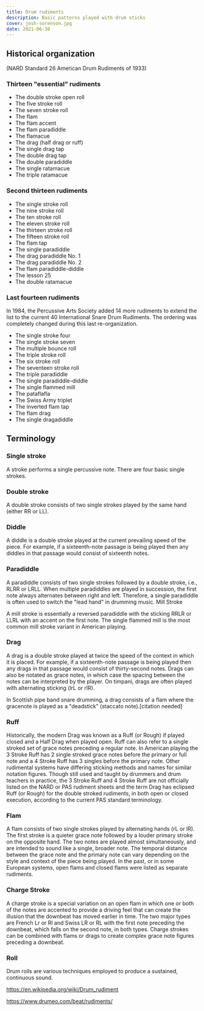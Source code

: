 ```yaml
---
title: Drum rudiments
description: Basic patterns played with drum sticks
cover: josh-sorenson.jpg
date: 2021-06-30
---
```


<youtube-embed video="WSC7iujjg_o" />

## Historical organization
(NARD Standard 26 American Drum Rudiments of 1933)

### Thirteen "essential" rudiments

- The double stroke open roll
- The five stroke roll
- The seven stroke roll
- The flam
- The flam accent
- The flam paradiddle
- The flamacue
- The drag (half drag or ruff)
- The single drag tap
- The double drag tap
- The double paradiddle
- The single ratamacue
- The triple ratamacue

### Second thirteen rudiments

- The single stroke roll
- The nine stroke roll
- The ten stroke roll
- The eleven stroke roll
- The thirteen stroke roll
- The fifteen stroke roll
- The flam tap
- The single paradiddle
- The drag paradiddle No. 1
- The drag paradiddle No. 2
- The flam paradiddle-diddle
- The lesson 25
- The double ratamacue

### Last fourteen rudiments

In 1984, the Percussive Arts Society added 14 more rudiments to extend the list to the current 40 International Snare Drum Rudiments. The ordering was completely changed during this last re-organization.

- The single stroke four
- The single stroke seven
- The multiple bounce roll
- The triple stroke roll
- The six stroke roll
- The seventeen stroke roll
- The triple paradiddle
- The single paradiddle-diddle
- The single flammed mill
- The pataflafla
- The Swiss Army triplet
- The inverted flam tap
- The flam drag
- The single dragadiddle

<youtube-embed video="roT6Imp7lSg" />

## Terminology
### Single stroke

A stroke performs a single percussive note. There are four basic single strokes.

### Double stroke

A double stroke consists of two single strokes played by the same hand (either RR or LL).

### Diddle

A diddle is a double stroke played at the current prevailing speed of the piece. For example, if a sixteenth-note passage is being played then any diddles in that passage would consist of sixteenth notes.

### Paradiddle

A paradiddle consists of two single strokes followed by a double stroke, i.e., RLRR or LRLL. When multiple paradiddles are played in succession, the first note always alternates between right and left. Therefore, a single paradiddle is often used to switch the "lead hand" in drumming music.
Mill Stroke

A mill stroke is essentially a reversed paradiddle with the sticking RRLR or LLRL with an accent on the first note. The single flammed mill is the most common mill stroke variant in American playing.

### Drag

A drag is a double stroke played at twice the speed of the context in which it is placed. For example, if a sixteenth-note passage is being played then any drags in that passage would consist of thirty-second notes. Drags can also be notated as grace notes, in which case the spacing between the notes can be interpreted by the player. On timpani, drags are often played with alternating sticking (lrL or rlR).

In Scottish pipe band snare drumming, a drag consists of a flam where the gracenote is played as a "deadstick" (staccato note).[citation needed]

### Ruff

Historically, the modern Drag was known as a Ruff (or Rough) if played closed and a Half Drag when played open. Ruff can also refer to a single stroked set of grace notes preceding a regular note. In American playing the 3 Stroke Ruff has 2 single stroked grace notes before the primary or full note and a 4 Stroke Ruff has 3 singles before the primary note. Other rudimental systems have differing sticking methods and names for similar notation figures. Though still used and taught by drummers and drum teachers in practice, the 3 Stroke Ruff and 4 Stroke Ruff are not officially listed on the NARD or PAS rudiment sheets and the term Drag has eclipsed Ruff (or Rough) for the double stroked rudiments, in both open or closed execution, according to the current PAS standard terminology.

### Flam

A flam consists of two single strokes played by alternating hands (rL or lR). The first stroke is a quieter grace note followed by a louder primary stroke on the opposite hand. The two notes are played almost simultaneously, and are intended to sound like a single, broader note. The temporal distance between the grace note and the primary note can vary depending on the style and context of the piece being played. In the past, or in some European systems, open flams and closed flams were listed as separate rudiments.

### Charge Stroke

A charge stroke is a special variation on an open flam in which one or both of the notes are accented to provide a driving feel that can create the illusion that the downbeat has moved earlier in time. The two major types are French  Lr or Rl and Swiss LR or RL with the first note preceding the downbeat, which falls on the second note, in both types. Charge strokes can be combined with flams or drags to create complex grace note figures preceding a downbeat.

### Roll
Drum rolls are various techniques employed to produce a sustained, continuous sound. 

https://en.wikipedia.org/wiki/Drum_rudiment

https://www.drumeo.com/beat/rudiments/
